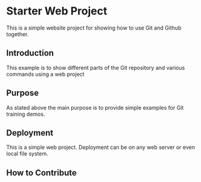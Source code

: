 # Starter Web Project

This is a simple website project for showing how to use Git and Github together.

## Introduction

This example is to show different parts of the Git repository and various commands using a web project

## Purpose 

As stated above the main purpose is to provide simple examples for Git training demos.

## Deployment

This is a simple web project. Deployment can be on any web server or even local file system.

## How to Contribute